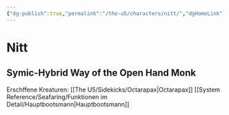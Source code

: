 ```yaml
---
{"dg-publish":true,"permalink":"/the-u5/characters/nitt/","dgHomeLink":false,"dgPassFrontmatter":true}
---
```


# **Nitt**
## Symic-Hybrid Way of the Open Hand Monk
Erschffene Kreaturen: [[The U5/Sidekicks/Octarapax|Octarapax]]
[[System Reference/Seafaring/Funktionen im Detail/Hauptbootsmann|Hauptbootsmann]]